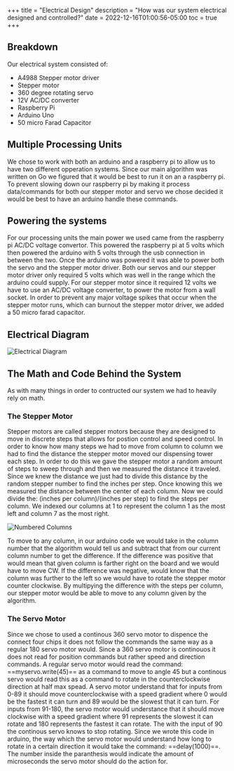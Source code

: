 +++
title = "Electrical Design"
description = "How was our system electrical designed and controlled?"
date = 2022-12-16T01:00:56-05:00
toc = true
+++
## Breakdown
Our electrical system consisted of: 
* A4988 Stepper motor driver
* Stepper motor
* 360 degree rotating servo
* 12V AC/DC converter 
* Raspberry Pi
* Arduino Uno
* 50 micro Farad Capacitor

## Multiple Processing Units
We chose to work with both an arduino and a raspberry pi to allow us to have two different opperation systems. Since our main algorithm was written on Go we figured that it would be best to run it on an a raspberry pi. To prevent slowing down our raspberry pi by making it process data/commands for both our stepper motor and servo we chose decided it would be best to have an arduino handle these commands. 

## Powering the systems
For our processing units the main power we used came from the raspberry pi AC/DC voltage convertor. This powered the raspberry pi at 5 volts which then powered the arduino with 5 volts through the usb connection in between the two. Once the arduino was powered it was able to power both the servo and the stepper motor driver. Both our servos and our stepper motor driver only required 5 volts which was well in the range which the arduino could supply. For our stepper motor since it required 12 volts we have to use an AC/DC voltage converter, to power the motor from a wall socket. In order to prevent any major voltage spikes that occur when the stepper motor runs, which can burnout the stepper motor driver, we added a 50 micro farad capacitor.

## Electrical Diagram

![Electrical Diagram](/pie-2022-03/4-circle/public/images/4circle_eschematic.png)

## The Math and Code Behind the System
As with many things in order to contructed our system we had to heavily rely on math.

### The Stepper Motor
Stepper motors are called stepper motors because they are designed to move in discrete steps that allows for postion control and speed control. In order to know how many steps we had to move from column to column we had to find the distance the stepper motor moved our dispensing tower each step. In order to do this we gave the stepper motor a random amount of steps to sweep through and then we measured the distance it traveled. Since we knew the distance we just had to divide this distance by the random stepper number to find the inches per step. Once knowing this we measured the distance between the center of each column. Now we could divide the: (inches per column)/(inches per step) to find the steps per column. 
We indexed our columns at 1 to represent the column 1 as the most left and column 7 as the most right.

![Numbered Columns](/pie-2022-03/4-circle/public/images/numbered_col.png)

To move to any column, in our arduino code we would take in the column number that the algorithm would tell us and subtract that from our current column number to get the difference. If the difference was positive that would mean that given column is farther right on the board and we would have to move CW. If the difference was negative, would know that the column was further to the left so we would have to rotate the stepper motor counter clockwise. By multipying the difference with the steps per column, our stepper motor would be able to move to any column given by the algorithm.

### The Servo Motor
Since we chose to used a continous 360 servo motor to dispence the connect four chips it does not follow the commands the same way as a regular 180 servo motor would. Since a 360 servo motor is continouos it does not read for position commands but rather speed and direction commands. A regular servo motor would read the command: ==myservo.write(45)== as a command to move to angle 45 but a continous servo would read this as a command to rotate in the counterclockwise direction at half max spead.
A servo motor understand that for inputs from 0-89 it should move counterclockwise with a speed gradient where 0 would be the fastest it can turn and 89 would be the slowest that it can turn. For inputs from 91-180, the servo motor would understance that it should move clockwise with a speed gradient where 91 represents the slowest it can rotate and 180 represents the fastest it can rotate. The with the input of 90 the continous servo knows to stop rotating. Since we wrote this code in arduino, the way which the servo motor would understand how long to rotate in a certain direction it would take the command: ==delay(1000)==. The number inside the paranthesis would indicate the amount of microseconds the servo motor should do the action for.
